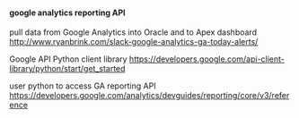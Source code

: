 






#### google analytics reporting API
pull data from Google Analytics into Oracle and to Apex dashboard  
http://www.ryanbrink.com/slack-google-analytics-ga-today-alerts/



Google API Python client library
https://developers.google.com/api-client-library/python/start/get_started

user python to access GA reporting API
https://developers.google.com/analytics/devguides/reporting/core/v3/reference
